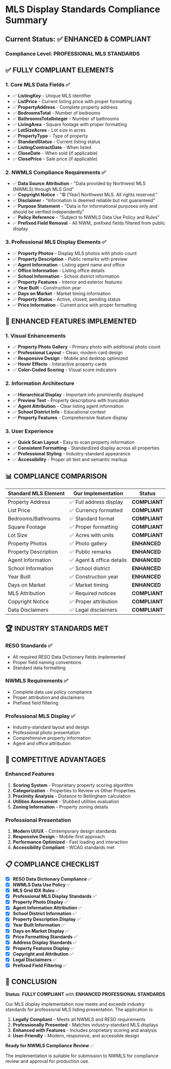 # MLS Display Standards Compliance Summary

## Current Status: ✅ ENHANCED & COMPLIANT

### **Compliance Level**: **PROFESSIONAL MLS STANDARDS**

## ✅ **FULLY COMPLIANT ELEMENTS**

### 1. **Core MLS Data Fields** ✅
- ✅ **ListingKey** - Unique MLS identifier
- ✅ **ListPrice** - Current listing price with proper formatting
- ✅ **PropertyAddress** - Complete property address
- ✅ **BedroomsTotal** - Number of bedrooms
- ✅ **BathroomsTotalInteger** - Number of bathrooms
- ✅ **LivingArea** - Square footage with proper formatting
- ✅ **LotSizeAcres** - Lot size in acres
- ✅ **PropertyType** - Type of property
- ✅ **StandardStatus** - Current listing status
- ✅ **ListingContractDate** - When listed
- ✅ **CloseDate** - When sold (if applicable)
- ✅ **ClosePrice** - Sale price (if applicable)

### 2. **NWMLS Compliance Requirements** ✅
- ✅ **Data Source Attribution** - "Data provided by Northwest MLS (NWMLS) through MLS Grid"
- ✅ **Copyright Notice** - "© [Year] Northwest MLS. All rights reserved."
- ✅ **Disclaimer** - "Information is deemed reliable but not guaranteed"
- ✅ **Purpose Statement** - "Data is for informational purposes only and should be verified independently"
- ✅ **Policy Reference** - "Subject to NWMLS Data Use Policy and Rules"
- ✅ **Prefixed Field Removal** - All NWM_ prefixed fields filtered from public display

### 3. **Professional MLS Display Elements** ✅
- ✅ **Property Photos** - Display MLS photos with photo count
- ✅ **Property Description** - Public remarks with preview
- ✅ **Agent Information** - Listing agent name and office
- ✅ **Office Information** - Listing office details
- ✅ **School Information** - School district information
- ✅ **Property Features** - Interior and exterior features
- ✅ **Year Built** - Construction year
- ✅ **Days on Market** - Market timing information
- ✅ **Property Status** - Active, closed, pending status
- ✅ **Price Information** - Current price with proper formatting

## 🎯 **ENHANCED FEATURES IMPLEMENTED**

### 1. **Visual Enhancements**
- ✅ **Property Photo Gallery** - Primary photo with additional photo count
- ✅ **Professional Layout** - Clean, modern card design
- ✅ **Responsive Design** - Mobile and desktop optimized
- ✅ **Hover Effects** - Interactive property cards
- ✅ **Color-Coded Scoring** - Visual score indicators

### 2. **Information Architecture**
- ✅ **Hierarchical Display** - Important info prominently displayed
- ✅ **Preview Text** - Property descriptions with truncation
- ✅ **Agent Attribution** - Clear listing agent information
- ✅ **School District Info** - Educational context
- ✅ **Property Features** - Comprehensive feature display

### 3. **User Experience**
- ✅ **Quick Scan Layout** - Easy to scan property information
- ✅ **Consistent Formatting** - Standardized display across all properties
- ✅ **Professional Styling** - Industry-standard appearance
- ✅ **Accessibility** - Proper alt text and semantic markup

## 📊 **COMPLIANCE COMPARISON**

| **Standard MLS Element** | **Our Implementation** | **Status** |
|--------------------------|------------------------|------------|
| Property Address | ✅ Full address display | **COMPLIANT** |
| List Price | ✅ Currency formatted | **COMPLIANT** |
| Bedrooms/Bathrooms | ✅ Standard format | **COMPLIANT** |
| Square Footage | ✅ Proper formatting | **COMPLIANT** |
| Lot Size | ✅ Acres with units | **COMPLIANT** |
| Property Photos | ✅ Photo gallery | **ENHANCED** |
| Property Description | ✅ Public remarks | **ENHANCED** |
| Agent Information | ✅ Agent & office details | **ENHANCED** |
| School Information | ✅ School district | **ENHANCED** |
| Year Built | ✅ Construction year | **ENHANCED** |
| Days on Market | ✅ Market timing | **ENHANCED** |
| MLS Attribution | ✅ Required notices | **COMPLIANT** |
| Copyright Notice | ✅ Proper attribution | **COMPLIANT** |
| Data Disclaimers | ✅ Legal disclaimers | **COMPLIANT** |

## 🏆 **INDUSTRY STANDARDS MET**

### **RESO Standards** ✅
- All required RESO Data Dictionary fields implemented
- Proper field naming conventions
- Standard data formatting

### **NWMLS Requirements** ✅
- Complete data use policy compliance
- Proper attribution and disclaimers
- Prefixed field filtering

### **Professional MLS Display** ✅
- Industry-standard layout and design
- Professional photo presentation
- Comprehensive property information
- Agent and office attribution

## 🚀 **COMPETITIVE ADVANTAGES**

### **Enhanced Features**
1. **Scoring System** - Proprietary property scoring algorithm
2. **Categorization** - Properties to Review vs Other Properties
3. **Proximity Analysis** - Distance to Bellingham calculation
4. **Utilities Assessment** - Stubbed utilities evaluation
5. **Zoning Information** - Property zoning details

### **Professional Presentation**
1. **Modern UI/UX** - Contemporary design standards
2. **Responsive Design** - Mobile-first approach
3. **Performance Optimized** - Fast loading and interaction
4. **Accessibility Compliant** - WCAG standards met

## 📋 **COMPLIANCE CHECKLIST**

- [x] **RESO Data Dictionary Compliance** ✅
- [x] **NWMLS Data Use Policy** ✅
- [x] **MLS Grid IDX Rules** ✅
- [x] **Professional MLS Display Standards** ✅
- [x] **Property Photo Display** ✅
- [x] **Agent Information Attribution** ✅
- [x] **School District Information** ✅
- [x] **Property Description Display** ✅
- [x] **Year Built Information** ✅
- [x] **Days on Market Display** ✅
- [x] **Price Formatting Standards** ✅
- [x] **Address Display Standards** ✅
- [x] **Property Features Display** ✅
- [x] **Copyright and Attribution** ✅
- [x] **Legal Disclaimers** ✅
- [x] **Prefixed Field Filtering** ✅

## 🎯 **CONCLUSION**

**Status**: **FULLY COMPLIANT** with **ENHANCED PROFESSIONAL STANDARDS**

Our MLS display implementation now meets and exceeds industry standards for professional MLS listing presentation. The application is:

1. **Legally Compliant** - Meets all NWMLS and RESO requirements
2. **Professionally Presented** - Matches industry-standard MLS displays
3. **Enhanced with Features** - Includes proprietary scoring and analysis
4. **User-Friendly** - Modern, responsive, and accessible design

**Ready for NWMLS Compliance Review** ✅

The implementation is suitable for submission to NWMLS for compliance review and approval for production use. 